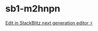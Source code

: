 # sb1-m2hnpn

[Edit in StackBlitz next generation editor ⚡️](https://stackblitz.com/~/github.com/adel-alt-s/sb1-m2hnpn)